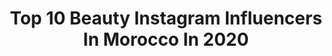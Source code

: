 ---
title: Top 10 Beauty Instagram Influencers In Morocco In 2020
description: >-
  Find top beauty Instagram influencers in Morocco in 2020. Most popular hashtags: #fashion #style #makeup #fashionblogger.
platform: Instagram
hits: 208
text_top: See the best Instagram profiles on inBeat.
text_bottom: Our database aggregates 208 Instagram influencers like this in Morocco for you to connect with.
profiles:
  - username: "_kawtar1"
    fullname: >-
      K  A  W  T  A  R | كوثر 🕊
    bio: >-
      إمرأة تعرف من أين يُؤكَل الفرح ﷽ ☪️ Influencer | blogger For collaboration 📥 #mohammedia #morocco ▪︎makeup , beauty , lifestyle , fashion ,hijaber
    location: "Morocco"
    followers: 26317
    engagement: 633
    commentsToLikes: 0.071920
    id: ckap025c2oe0s0i781y7gp2rl
    verified: false
    hashtags: "#hijabootd, #modesty, #chichijab, #hijabstyleicon"
  - username: "happylittlefrenchie"
    fullname: >-
      Ouiame 💫
    bio: >-
      Fashion • Beauty • Kids Happy Mom of Mia & Léna 📍Paris 🇫🇷 💌 happylittlefrenchie@gmail.com
    location: "Morocco"
    followers: 10401
    engagement: 467
    commentsToLikes: 0.101167
    id: ck5hmgq2ylx710i111jf5gxxd
    verified: false
    hashtags: "#lvbag, #womenwithstyle, #lookdujour, #sofitelmarrakech"
  - username: "malak_beauteam"
    fullname: >-
      𝙼𝚊𝚕𝚊𝚔 𝚃𝚘𝚞𝚖𝚒
    bio: >-
      Proud moroccan girl 🇲🇦 📍Antwerp Youtuber🎥 | Beauty💄 | Fashion 👠 👻—> toumi.malak
    location: "Morocco"
    followers: 12210
    engagement: 704
    commentsToLikes: 0.036540
    id: ck8t423fq58dh0j780wq5yjk2
    verified: false
    hashtags: "#fashionpost, #morocco, #me, #photoaday"
  - username: "safae.ntifi.benchrif"
    fullname: >-
      🎀 Safae / صفاء 🎀
    bio: >-
      إهتمِي بنفسِك وكُوني أقوى مما يظنونْ، فكيُدك عظيّم 👸 ❤ Influencer ❤ Blogueur ❤ beauty ❤lifestyle
    location: "Morocco"
    followers: 261767
    engagement: 59
    commentsToLikes: 0.061557
    id: ck134hn56wgqz0i19hkp8umfn
    verified: false
    hashtags: "#djelaba, #safae, #beldistyle, #casablanca"
  - username: "fati.gmh"
    fullname: >-
      𝗙𝗮𝘁𝗶 𝗚𝗺𝗵 🤍
    bio: >-
      ♉️ • Model 📸 • Owner @gmh.hairoil 💆🏻‍♀️ • Beauty addict 💄 • Snapchat 👻: Fatigmh • Rabat, Morocco📍
    location: "Morocco"
    followers: 27933
    engagement: 508
    commentsToLikes: 0.020800
    id: ck0vzqq7bafro0i1904bsek6e
    verified: false
    hashtags: "#ramadan2020, #picoftheday, #girlsnights, #aboutlastnight"
  - username: "yasminadaas"
    fullname: >-
      Yasmine Daas | ياسمين دعاس
    bio: >-
      Personal Style | Fashion | Travel | Beauty | Lifestyle Palestinian✌🏻 Contact: daasisgood@gmail.com YouTube: YASMINE DAAS | Styling page: @yd.styling
    location: "Morocco"
    followers: 51785
    engagement: 418
    commentsToLikes: 0.044766
    id: ck14j2idqiauu0i194hnqzaoe
    verified: false
    hashtags: "#bloggerstyle, #lockdownlife, #covid, #fashionblogger"
  - username: "anitasibul"
    fullname: >-
      Anita Sibul | Fashion & Travel
    bio: >-
      🗝 #outfits #beauty #shopping #traveltips 📍 Tallinn 📩 anitasibulofficial@gmail.com 💻Founder of @kullakaevurkoolitused ⬇️About me⬇️
    location: "Morocco"
    followers: 18250
    engagement: 291
    commentsToLikes: 0.167625
    id: ck5hml0kcm5f00i1174kimd85
    verified: false
    hashtags: "#loosimine, #auhinnam, #todaysoutfit, #elegantstyle"
  - username: "sarah_abyak"
    fullname: >-
      Sarah_abyak
    bio: >-
      📍Casablanca🇲🇦 • Makeup & Beauty For Collaborations & Publicities : 📩saraaakouch25@gmail.com
    location: "Morocco"
    followers: 34241
    engagement: 206
    commentsToLikes: 0.165321
    id: ck8taxalwtgj10j78pmcfnlgk
    verified: false
    hashtags: "#marocaine, #tangier, #pre, #caftanmarocain"
  - username: "sfatimazahraa"
    fullname: >-
      Fatimazahra Sel 🇲🇦
    bio: >-
      💄/ Fashion beauty & lifestyle 🕊/ hijab 📍/ RABAT 📥/ For collaborations fatimazohra.selhami@gmail.com
    location: "Morocco"
    followers: 37189
    engagement: 193
    commentsToLikes: 0.206039
    id: ckaoult3v0tp10i78ezrrkgyz
    verified: false
    hashtags: "#fashionblogger, #look, #makeup, #photoshoot"
  - username: "feda_mak"
    fullname: >-
      FEDA MAHMOUD  |  فداء محمود
    bio: >-
      Interior Architect 📐 Beauty-Fashion-lifestyle 📍living in Jerusalem -القدس Jordanian 🇯🇴 🇲🇦🇵🇸married💍 Snapchat: Feda_mak Working at @JACCO_autism
    location: "Morocco"
    followers: 83864
    engagement: 168
    commentsToLikes: 0.270438
    id: ck13655vr4sss0i19cn2wpfmj
    verified: false
    hashtags: "#jordan, #blogger, #staysafe, #quarantine"
---